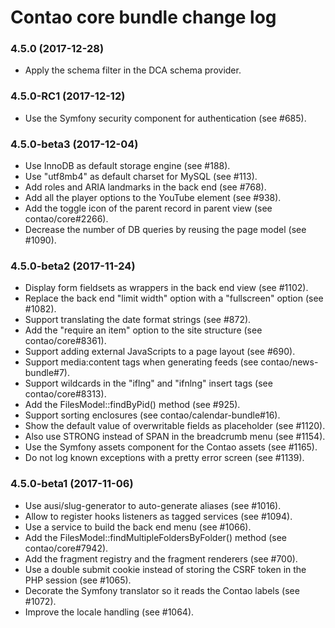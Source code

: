 # Contao core bundle change log

### 4.5.0 (2017-12-28)

 * Apply the schema filter in the DCA schema provider.

### 4.5.0-RC1 (2017-12-12)

 * Use the Symfony security component for authentication (see #685).

### 4.5.0-beta3 (2017-12-04)

 * Use InnoDB as default storage engine (see #188).
 * Use "utf8mb4" as default charset for MySQL (see #113).
 * Add roles and ARIA landmarks in the back end (see #768).
 * Add all the player options to the YouTube element (see #938).
 * Add the toggle icon of the parent record in parent view (see contao/core#2266).
 * Decrease the number of DB queries by reusing the page model (see #1090).

### 4.5.0-beta2 (2017-11-24)

 * Display form fieldsets as wrappers in the back end view (see #1102).
 * Replace the back end "limit width" option with a "fullscreen" option (see #1082).
 * Support translating the date format strings (see #872).
 * Add the "require an item" option to the site structure (see contao/core#8361).
 * Support adding external JavaScripts to a page layout (see #690).
 * Support media:content tags when generating feeds (see contao/news-bundle#7).
 * Support wildcards in the "iflng" and "ifnlng" insert tags (see contao/core#8313).
 * Add the FilesModel::findByPid() method (see #925).
 * Support sorting enclosures (see contao/calendar-bundle#16).
 * Show the default value of overwritable fields as placeholder (see #1120).
 * Also use STRONG instead of SPAN in the breadcrumb menu (see #1154).
 * Use the Symfony assets component for the Contao assets (see #1165).
 * Do not log known exceptions with a pretty error screen (see #1139).

### 4.5.0-beta1 (2017-11-06)

 * Use ausi/slug-generator to auto-generate aliases (see #1016).
 * Allow to register hooks listeners as tagged services (see #1094).
 * Use a service to build the back end menu (see #1066).
 * Add the FilesModel::findMultipleFoldersByFolder() method (see contao/core#7942).
 * Add the fragment registry and the fragment renderers (see #700).
 * Use a double submit cookie instead of storing the CSRF token in the PHP session (see #1065).
 * Decorate the Symfony translator so it reads the Contao labels (see #1072).
 * Improve the locale handling (see #1064).
